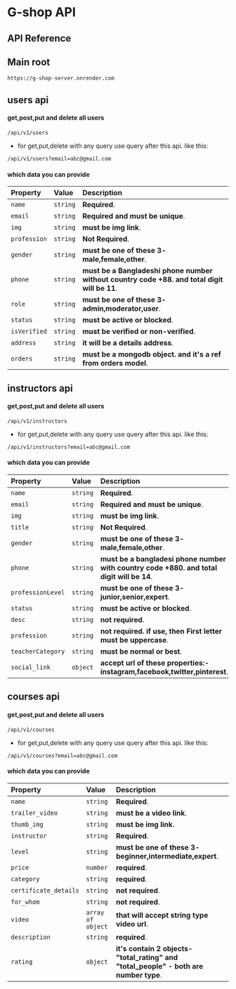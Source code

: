 
# G-shop API



## API Reference

## Main root

```
https://g-shop-server.onrender.com
```

## users api

#### get,post,put and delete all users

```http
/api/v1/users
```

* for get,put,delete with any query use query after this api. like this:
```http
/api/v1/users?email=abc@gmail.com
```

#### which data you can provide

| Property | Value     | Description                |
| :-------- | :------- | :------------------------- |
| `name` | `string` | **Required**. |
| `email` | `string` | **Required and must be unique**. |
| `img` | `string` | **must be img link**. |
| `profession` | `string` | **Not Required**. |
| `gender` | `string` | **must be one of these 3- male,female,other**. |
| `phone` | `string` | **must be a Bangladeshi phone number without country code +88. and total digit will be 11**. |
| `role` | `string` | **must be one of these 3- admin,moderator,user**. |
| `status` | `string` | **must be active or blocked**. |
| `isVerified` | `string` | **must be verified or non-verified**. |
| `address` | `string` | **it will be a details address**. |
| `orders` | `string` | **must be a mongodb object. and it's a ref from orders model**. |

<!-- user api -->

## instructors api

#### get,post,put and delete all users

```http
/api/v1/instructors
```

* for get,put,delete with any query use query after this api. like this:
```http
/api/v1/instructors?email=abc@gmail.com
```

#### which data you can provide

| Property | Value     | Description                |
| :-------- | :------- | :------------------------- |
| `name` | `string` | **Required**. |
| `email` | `string` | **Required and must be unique**. |
| `img` | `string` | **must be img link**. |
| `title` | `string` | **Not Required**. |
| `gender` | `string` | **must be one of these 3- male,female,other**. |
| `phone` | `string` | **must be a bangladesi phone number with country code +880. and total digit will be 14**. |
| `professionLevel` | `string` | **must be one of these 3- junior,senior,expert**. |
| `status` | `string` | **must be active or blocked**. |
| `desc` | `string` | **not required**. |
| `profession` | `string` | **not required. if use, then First letter must be uppercase**. |
| `teacherCategory` | `string` | **must be normal or best**. |
| `social_link` | `object` | **accept url of these properties:- instagram,facebook,twitter,pinterest**. |

<!-- instructors api -->

## courses api

#### get,post,put and delete all users

```http
/api/v1/courses
```

* for get,put,delete with any query use query after this api. like this:
```http
/api/v1/courses?email=abc@gmail.com
```

#### which data you can provide

| Property | Value     | Description                |
| :-------- | :------- | :------------------------- |
| `name` | `string` | **Required**. |
| `trailer_video` | `string` | **must be a video link**. |
| `thumb_img` | `string` | **must be img link**. |
| `instructor` | `string` | **Required**. |
| `level` | `string` | **must be one of these 3- beginner,intermediate,expert**. |
| `price` | `number` | **required**. |
| `category` | `string` | **required**. |
| `certificate_details` | `string` | **not required**. |
| `for_whom` | `string` | **not required**. |
| `video` | `array of object` | **that will accept string type video url**. |
| `description` | `string` | **required**. |
| `rating` | `object` | **it's contain 2 objects- "total_rating" and "total_people" - both are number type**. |

<!-- courses api -->